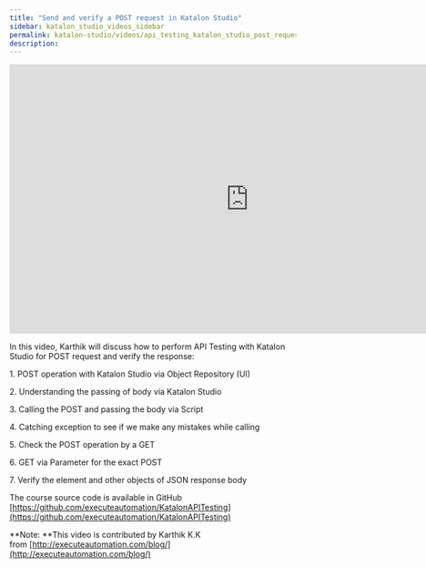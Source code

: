 ```yaml
---
title: "Send and verify a POST request in Katalon Studio"
sidebar: katalon_studio_videos_sidebar
permalink: katalon-studio/videos/api_testing_katalon_studio_post_request_verify_response.html
description: 
---
```

<iframe width="840" height="473" src="https://www.youtube.com/embed/v-eBvfkLg-8?feature=oembed" frameborder="0" allow="autoplay; encrypted-media" allowfullscreen="">&nbsp;</iframe>

In this video, Karthik will discuss how to perform API Testing with Katalon Studio for POST request and verify the response:

1\. POST operation with Katalon Studio via Object Repository (UI)

2\. Understanding the passing of body via Katalon Studio

3\. Calling the POST and passing the body via Script

4\. Catching exception to see if we make any mistakes while calling

5\. Check the POST operation by a GET

6\. GET via Parameter for the exact POST

7\. Verify the element and other objects of JSON response body

The course source code is available in GitHub [https://github.com/executeautomation/KatalonAPITesting](https://github.com/executeautomation/KatalonAPITesting)

**Note: **This video is contributed by Karthik K.K from [http://executeautomation.com/blog/](http://executeautomation.com/blog/)